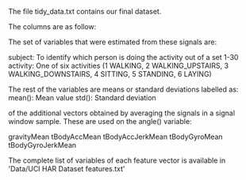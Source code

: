 The file tidy_data.txt contains our final dataset.

The columns are as follow:


The set of variables that were estimated from these signals are: 

subject: To identify which person is doing the activity out of a set 1-30
activity: One of six activities (1 WALKING, 2 WALKING_UPSTAIRS, 3 WALKING_DOWNSTAIRS, 4 SITTING, 5 STANDING, 6 LAYING)

The rest of the variables are means or standard deviations labelled as:
mean(): Mean value
std(): Standard deviation

of the additional vectors obtained by averaging the signals in a signal window sample. These are used on the angle() variable:

gravityMean
tBodyAccMean
tBodyAccJerkMean
tBodyGyroMean
tBodyGyroJerkMean

The complete list of variables of each feature vector is available in 'Data/UCI HAR Dataset features.txt'